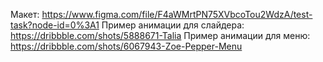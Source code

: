 Макет: https://www.figma.com/file/F4aWMrtPN75XVbcoTou2WdzA/test-task?node-id=0%3A1
Пример анимации для слайдера: https://dribbble.com/shots/5888671-Talia
Пример анимации для меню: https://dribbble.com/shots/6067943-Zoe-Pepper-Menu
